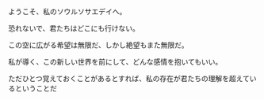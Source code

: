 ようこそ、私のソウルソサエデイへ。

恐れないで、君たちはどこにも行けない。

この空に広がる希望は無限だ、しかし絶望もまた無限だ。

私が導く、この新しい世界を前にして、どんな感情を抱いてもいい。

ただひとつ覚えておくことがあるとすれば、私の存在が君たちの理解を超えているということだ

